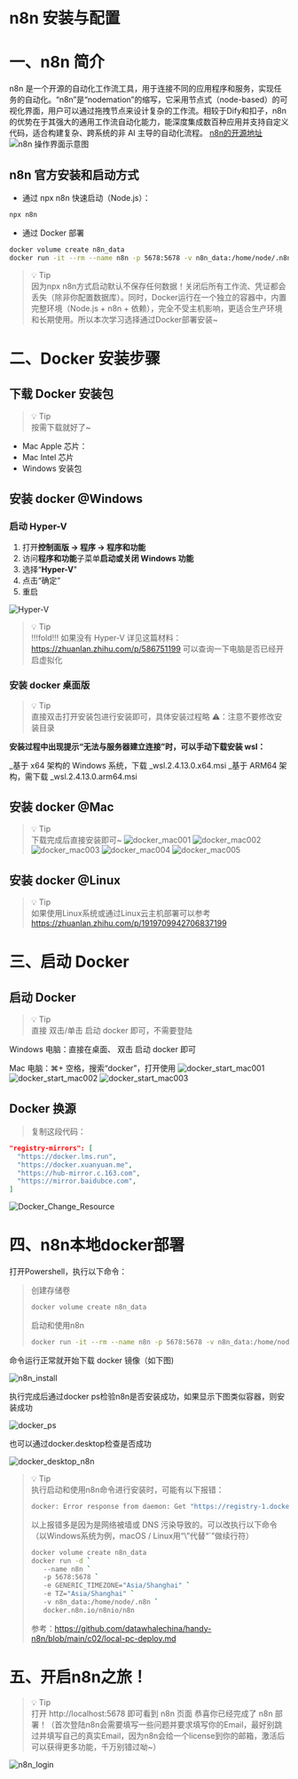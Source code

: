 #  n8n 安装与配置 
# 一、n8n 简介

n8n 是一个开源的自动化工作流工具，用于连接不同的应用程序和服务，实现任务的自动化。“n8n”是“nodemation”的缩写，它采用节点式（node-based）的可视化界面，用户可以通过拖拽节点来设计复杂的工作流。相较于Dify和扣子，n8n 的优势在于其强大的通用工作流自动化能力，能深度集成数百种应用并支持自定义代码，适合构建复杂、跨系统的非 AI 主导的自动化流程。
[n8n的开源地址](https://github.com/n8n-io/n8n?tab=readme-ov-file)
![n8n 操作界面示意图](deployment_images/n8n-screenshot.png)
## n8n 官方安装和启动方式
- 通过 npx n8n 快速启动（Node.js）：
```bash
npx n8n
``` 
- 通过 Docker 部署
```bash
docker volume create n8n_data
docker run -it --rm --name n8n -p 5678:5678 -v n8n_data:/home/node/.n8n docker.n8n.io/n8nio/n8n
``` 
> 💡 Tip  
> 因为npx n8n方式启动默认不保存任何数据！关闭后所有工作流、凭证都会丢失（除非你配置数据库）。同时，Docker运行在一个独立的容器中，内置完整环境（Node.js + n8n + 依赖），完全不受主机影响，更适合生产环境和长期使用。所以本次学习选择通过Docker部署安装~

# 二、Docker 安装步骤

## 下载 Docker 安装包
> 💡 Tip  
> 按需下载就好了~

- Mac Apple 芯片：
- Mac Intel 芯片
- Windows 安装包

## 安装 docker @Windows

### 启动 Hyper-V
1. 打开**控制面版 -> 程序 -> 程序和功能**
2. 访问**程序和功能**子菜单**启动或关闭 Windows 功能**
3. 选择“**Hyper-V**"
4. 点击“确定”
5. 重启


![Hyper-V](deployment_images/Hyper-V-yes.png)

> 💡 Tip  
> !!!fold!!! 如果没有 Hyper-V 详见这篇材料：https://zhuanlan.zhihu.com/p/586751199 可以查询一下电脑是否已经开启虚拟化

### 安装 docker 桌面版
> 💡 Tip  
> 直接双击打开安装包进行安装即可，具体安装过程略 ⚠️：注意不要修改安装目录

**安装过程中出现提示“无法与服务器建立连接”时，可以手动下载安装 wsl：**

_基于 x64 架构的 Windows 系统，下载 _wsl.2.4.13.0.x64.msi _基于 ARM64 架构，需下载 _wsl.2.4.13.0.arm64.msi

## 安装 docker @Mac
> 💡 Tip  
> 下载完成后直接安装即可~
![docker_mac001](deployment_images/docker_mac001.png)
![docker_mac002](deployment_images/docker_mac002.png)
![docker_mac003](deployment_images/docker_mac003.png)
![docker_mac004](deployment_images/docker_mac004.png)
![docker_mac005](deployment_images/docker_mac005.png)

## 安装 docker @Linux
> 💡 Tip  
> 如果使用Linux系统或通过Linux云主机部署可以参考 https://zhuanlan.zhihu.com/p/1919709942706837199


# 三、启动 Docker
## 启动 Docker
> 💡 Tip  
> 直接 双击/单击 启动 docker 即可，不需要登陆

Windows 电脑：直接在桌面、 双击 启动 docker 即可

Mac 电脑：⌘+ 空格，搜索“docker”，打开使用
![docker_start_mac001](deployment_images/docker_start_MAC001.png)
![docker_start_mac002](deployment_images/docker_start_MAC002.png)
![docker_start_mac003](deployment_images/docker_start_MAC003.png)

## Docker 换源
> 复制这段代码：
```json
"registry-mirrors": [
  "https://docker.lms.run",
  "https://docker.xuanyuan.me",
  "https://hub-mirror.c.163.com",
  "https://mirror.baidubce.com",
]
```

![Docker_Change_Resource](deployment_images/Docker_Change_Resource.png)

# 四、n8n本地docker部署

打开Powershell，执行以下命令：
> 
>创建存储卷
>```bash
>docker volume create n8n_data
>```
>启动和使用n8n
>```bash
>docker run -it --rm --name n8n -p 5678:5678 -v n8n_data:/home/node/.n8n docker.n8n.io/n8nio/n8n
>```
命令运行正常就开始下载 docker 镜像（如下图)

![n8n_install](deployment_images/n8n_install.png)

执行完成后通过docker ps检验n8n是否安装成功，如果显示下图类似容器，则安装成功

![docker_ps](deployment_images/docker_ps.png)

也可以通过docker.desktop检查是否成功

![docker_desktop_n8n](deployment_images/docker_desktop_n8n.png)
> 💡 Tip  
> 执行启动和使用n8n命令进行安装时，可能有以下报错：
> ```bash
>docker: Error response from daemon: Get "https://registry-1.docker.io/v2/ ": context deadline exceeded
>```
> 以上报错多是因为是网络被墙或 DNS 污染导致的。可以改执行以下命令（以Windows系统为例，macOS / Linux用“\”代替“`”做续行符）
> ```bash
>docker volume create n8n_data
>docker run -d `
>    --name n8n `
>    -p 5678:5678 `
>    -e GENERIC_TIMEZONE="Asia/Shanghai" `
>    -e TZ="Asia/Shanghai" `
>    -v n8n_data:/home/node/.n8n `
>    docker.n8n.io/n8nio/n8n
>```
> 参考：https://github.com/datawhalechina/handy-n8n/blob/main/c02/local-pc-deploy.md

# 五、开启n8n之旅！
> 💡 Tip  
> 打开 http://localhost:5678 即可看到 n8n 页面 恭喜你已经完成了 n8n 部署！（首次登陆n8n会需要填写一些问题并要求填写你的Email，最好别跳过并填写自己的真实Email，因为n8n会给一个license到你的邮箱，激活后可以获得更多功能，千万别错过呦~）

 ![n8n_login](deployment_images/n8n_login.png)

